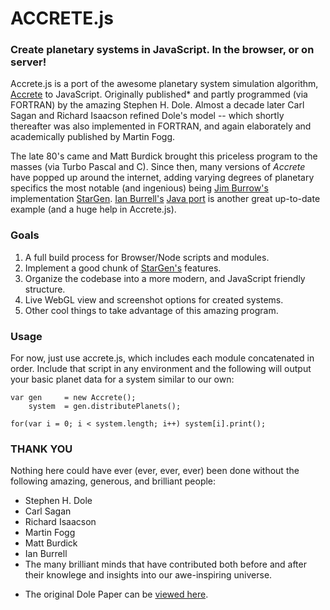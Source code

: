 # ACCRETE.js
### Create planetary systems in JavaScript. In the browser, or on server!

Accrete.js is a port of the awesome planetary system simulation algorithm, [Accrete](http://www.rand.org/pubs/papers/P4226.html) to JavaScript. Originally published* and partly programmed (via FORTRAN) by the amazing Stephen H. Dole. Almost a decade later Carl Sagan and Richard Isaacson refined Dole's model -- which shortly thereafter was also implemented in FORTRAN, and again elaborately and academically published by Martin Fogg.

The late 80's came and Matt Burdick brought this priceless program to the masses (via Turbo Pascal and C). Since then, many versions of *Accrete* have popped up around the internet, adding varying degrees of planetary specifics the most notable (and ingenious) being [Jim Burrow's](http://www.eldacur.com/~brons/) implementation [StarGen](http://www.eldacur.com/~brons/NerdCorner/StarGen/StarGen.html). [Ian Burrell's](http://znark.com/) [Java port](http://znark.com/create/accrete.html) is another great up-to-date example (and a huge help in Accrete.js).

### Goals
1. A full build process for Browser/Node scripts and modules.
2. Implement a good chunk of [StarGen's](http://www.eldacur.com/~brons/NerdCorner/StarGen/StarGen.html) features.
3. Organize the codebase into a more modern, and JavaScript friendly structure.
4. Live WebGL view and screenshot options for created systems.
5. Other cool things to take advantage of this amazing program.

### Usage
For now, just use accrete.js, which includes each module concatenated in order. Include that script in any environment and the following will output your basic planet data for a system similar to our own:

```
var gen 	= new Accrete();
	system 	= gen.distributePlanets();

for(var i = 0; i < system.length; i++) system[i].print();
```

### THANK YOU
Nothing here could have ever (ever, ever, ever) been done without the following amazing, generous, and brilliant people:

- Stephen H. Dole
- Carl Sagan
- Richard Isaacson
- Martin Fogg
- Matt Burdick
- Ian Burrell
- The many brilliant minds that have contributed both before and after their knowlege and insights into our awe-inspiring universe.

* The original Dole Paper can be [viewed here](http://www.rand.org/pubs/papers/2005/P4226.pdf).